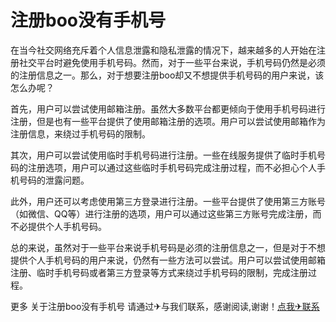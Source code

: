 # 注册boo没有手机号

在当今社交网络充斥着个人信息泄露和隐私泄露的情况下，越来越多的人开始在注册社交平台时避免使用手机号码。然而，对于一些平台来说，手机号码仍然是必须的注册信息之一。那么，对于想要注册boo却又不想提供手机号码的用户来说，该怎么办呢？

首先，用户可以尝试使用邮箱注册。虽然大多数平台都更倾向于使用手机号码进行注册，但是也有一些平台提供了使用邮箱注册的选项。用户可以尝试使用邮箱作为注册信息，来绕过手机号码的限制。

其次，用户可以尝试使用临时手机号码进行注册。一些在线服务提供了临时手机号码的注册选项，用户可以通过这些临时手机号码完成注册过程，而不必担心个人手机号码的泄露问题。

此外，用户还可以考虑使用第三方登录进行注册。一些平台提供了使用第三方账号（如微信、QQ等）进行注册的选项，用户可以通过这些第三方账号完成注册，而不必提供个人手机号码。

总的来说，虽然对于一些平台来说手机号码是必须的注册信息之一，但是对于不想提供个人手机号码的用户来说，仍然有一些方法可以尝试。用户可以尝试使用邮箱注册、临时手机号码或者第三方登录等方式来绕过手机号码的限制，完成注册过程。

更多 关于注册boo没有手机号 请通过✈与我们联系，感谢阅读,谢谢！[点我✈联系](https://acc.k02.cc)